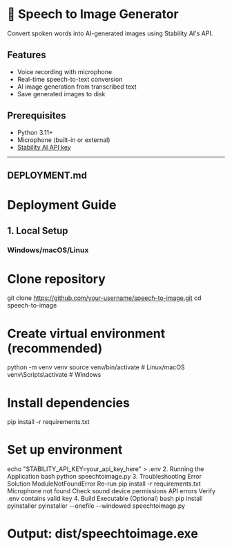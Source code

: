 # 🎤 Speech to Image Generator

Convert spoken words into AI-generated images using Stability AI's API.

## Features
- Voice recording with microphone
- Real-time speech-to-text conversion
- AI image generation from transcribed text
- Save generated images to disk

## Prerequisites
- Python 3.11+
- Microphone (built-in or external)
- [Stability AI API key](https://platform.stability.ai/)

---

## **DEPLOYMENT.md**
# Deployment Guide

## 1. Local Setup

### Windows/macOS/Linux

# Clone repository
git clone https://github.com/your-username/speech-to-image.git
cd speech-to-image

# Create virtual environment (recommended)
python -m venv venv
source venv/bin/activate  # Linux/macOS
venv\Scripts\activate    # Windows

# Install dependencies
pip install -r requirements.txt

# Set up environment
echo "STABILITY_API_KEY=your_api_key_here" > .env
2. Running the Application
bash
python speechtoimage.py
3. Troubleshooting
Error	Solution
ModuleNotFoundError	Re-run pip install -r requirements.txt
Microphone not found	Check sound device permissions
API errors	Verify .env contains valid key
4. Build Executable (Optional)
bash
pip install pyinstaller
pyinstaller --onefile --windowed speechtoimage.py
# Output: dist/speechtoimage.exe





